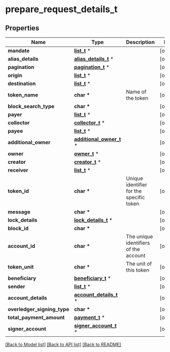 # prepare_request_details_t

## Properties
Name | Type | Description | Notes
------------ | ------------- | ------------- | -------------
**mandate** | [**list_t**](mandate.md) \* |  | [optional] 
**alias_details** | [**alias_details_t**](alias_details.md) \* |  | [optional] 
**pagination** | [**pagination_t**](pagination.md) \* |  | [optional] 
**origin** | [**list_t**](origin.md) \* |  | [optional] 
**destination** | [**list_t**](destination.md) \* |  | [optional] 
**token_name** | **char \*** | Name of the token | [optional] 
**block_search_type** | **char \*** |  | [optional] 
**payer** | [**list_t**](payer.md) \* |  | [optional] 
**collector** | [**collector_t**](collector.md) \* |  | [optional] 
**payee** | [**list_t**](payee.md) \* |  | [optional] 
**additional_owner** | [**additional_owner_t**](additional_owner.md) \* |  | [optional] 
**owner** | [**owner_t**](owner.md) \* |  | [optional] 
**creator** | [**creator_t**](creator.md) \* |  | [optional] 
**receiver** | [**list_t**](receiver.md) \* |  | [optional] 
**token_id** | **char \*** | Unique identifier for the specific token | [optional] 
**message** | **char \*** |  | [optional] 
**lock_details** | [**lock_details_t**](lock_details.md) \* |  | [optional] 
**block_id** | **char \*** |  | [optional] 
**account_id** | **char \*** | The unique identifiers of the account | [optional] 
**token_unit** | **char \*** | The unit of this token | [optional] 
**beneficiary** | [**beneficiary_t**](beneficiary.md) \* |  | [optional] 
**sender** | [**list_t**](sender.md) \* |  | [optional] 
**account_details** | [**account_details_t**](account_details.md) \* |  | [optional] 
**overledger_signing_type** | **char \*** |  | [optional] 
**total_payment_amount** | [**payment_t**](payment.md) \* |  | [optional] 
**signer_account** | [**signer_account_t**](signer_account.md) \* |  | [optional] 

[[Back to Model list]](../README.md#documentation-for-models) [[Back to API list]](../README.md#documentation-for-api-endpoints) [[Back to README]](../README.md)


